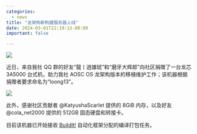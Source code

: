 ```yaml
---
categories:
  - news
title: "龙架构新构建服务器上线"
date: 2024-03-01T22:19:13-08:00
important: false

---
```

![](/assets/news/loong13.jpg)

近日，来自我社 QQ 群的好友“龍丨逍雄琥”和“磨牙大辉郎”向社区捐赠了一台龙芯 3A5000 台式机，助力我社 AOSC OS 龙架构版本的移植维护工作；该机器根据捐赠者要求命名为“loong13”。

![](../imgs/loong13.jpg)

此外，感谢社区贡献者 @KatyushaScarlet 提供的 8GiB 内存，以及好友 @cola_net2000 提供的 512GB 固态硬盘和转接卡。

目前该机器已开始接收 [BuildIt!](https://github.com/AOSC-Dev/buildit) 自动化框架分配的编译打包任务。

